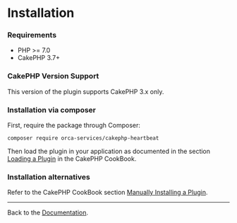 Installation
============

### Requirements

- PHP >= 7.0
- CakePHP 3.7+

### CakePHP Version Support

This version of the plugin supports CakePHP 3.x only.

### Installation via composer

First, require the package through Composer:

````
composer require orca-services/cakephp-heartbeat
````

Then load the plugin in your application as documented in the section
[Loading a Plugin](https://book.cakephp.org/3.0/en/plugins.html#loading-a-plugin)
in the CakePHP CookBook.

### Installation alternatives

Refer to the CakePHP CookBook section
[Manually Installing a Plugin](https://book.cakephp.org/3.0/en/plugins.html#manually-installing-a-plugin).

---

Back to the [Documentation](Home.md).
